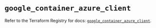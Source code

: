# `google_container_azure_client`

Refer to the Terraform Registry for docs: [`google_container_azure_client`](https://registry.terraform.io/providers/hashicorp/google/6.39.0/docs/resources/container_azure_client).

